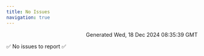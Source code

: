 ```yaml
---
title: No Issues
navigation: true
---
```


<p style="text-align:right;color:#cccs">
Generated Wed, 18 Dec 2024 08:35:39 GMT
</p>
<p>✅ No issues to report ✅</p>



